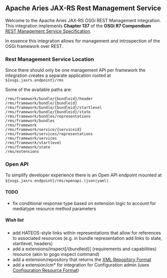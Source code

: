 ## Apache Aries JAX-RS Rest Management Service

Welcome to the Apache Aries JAX-RS OSGi REST Management integration. This integration implements **Chapter 137** of the **OSGi R7 Compendium** [REST Management Service Specification](https://docs.osgi.org/specification/osgi.cmpn/7.0.0/service.rest.html).

In essence this integration allows for management and introspection of the OSGi framework over REST.

### Rest Management Service Location

Since there should only be one management API per framework the integration creates a separate application rooted at `${osgi.jaxrs.endpoint}/rms`

Some of the available paths are:

```
/rms/framework/bundle/{bundleid}/header
/rms/framework/bundle/{bundleid}
/rms/framework/bundle/{bundleid}/startlevel
/rms/framework/bundle/{bundleid}/state
/rms/framework/bundles/representations
/rms/framework/bundles
/rms/framework
/rms/framework/service/{serviceid}
/rms/framework/services/representations
/rms/framework/services
/rms/framework/startlevel
/rms/framework/state
/rms/extensions
```

### Open API

To simplify developer experience there is an Open API endpoint mounted at `${osgi.jaxrs.endpoint}/rms/openapi.(json|yaml)`.

#### TODO

- fix conditional response type based on extension logic to account for mediatype resource method parameters

##### Wish list

- add HATEOS-style links within representations that allow for references to associated resources (e.g. in bundle representation add links to state, startlevel, headers)
- add a extensions/inspect[/{bundleid}] (requirements and capabilities) resource (akin to gogo inspect command)
- add a extension/repository that returns the [XML Repository Format](https://docs.osgi.org/specification/osgi.cmpn/7.0.0/service.repository.html#i3247820)
- add a extension/cm* for integration for Configuration admin (uses [Configuration Resource Format](https://docs.osgi.org/specification/osgi.cmpn/7.0.0/service.configurator.html#d0e131566))